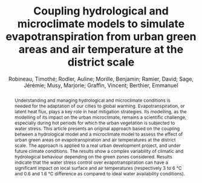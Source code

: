 ---
layout: technique
title: Coupling hydrological and microclimate models to simulate evapotranspiration from urban green areas and air temperature at the district scale
classifications:
    system_type: "False"
    technique: "False"
    design_study: "False"
    evaluation: "False"
    data: "False"
    analysis: "True"
    generation: "False"
    curation_and_transformation: "False"
    management: "False"
    modeling: "True"
    urban_analysis: "True"
    visualization: "False"
    sunlight_access: "False"
    wind_ventilation: "False"
    view_impact: "False"
    energy: "False"
    damage_and_disaster_management: "False"
    climate: "True"
    sound: "False"
    property_cadastre: "False"
    other_use: "False"
    lookup: "False"
    browse: "True"
    locate: "False"
    explore: "False"
    identify: "True"
    compare: "True"
    summarize: "False"
    distribution: "True"
    trends: "False"
    outliers: "False"
    extremes: "False"
    features: "True"
    target_discovery: "True"
    target_access: "True"
    spatial_relation: "True"
    buildings: "True"
    streets: "True"
    nature: "True"
    uniform_discretization: "True"
    structural_subdivision: "False"
    univariate: "False"
    multivariate: "True"
    volumetric: "False"
    temporal: "True"
    sensing: "False"
    statistical: "False"
    simulation_based: "True"
    learning_based: "False"
    surveyed: "False"
    site: "False"
    block: "False"
    multi_block: "True"
    city: "False"
    va_wo_model: "False"
    post_model: "False"
    model_integrated: "False"
    assisted_models: "False"
    overlay: "True"
    embedded: "False"
    linked: "False"
    temporal_jx: "False"
    spatial_jx: "True"
    filter: "False"
    aggregate: "True"
    embed: "False"
    glyphs: "True"
    bar_charts: "False"
    scatterplots: "False"
    matrix: "False"
    parallel_coordinates: "False"
    map_2d: "True"
    map_3d: "True"
    walking: "False"
    steering: "False"
    selection_based: "False"
    manipulation_based: "True"
    distortion: "False"
    ghosting: "True"
    culling: "False"
    birds_view: "True"
    multi_view: "True"
    assisted_steering: "False"
    other: "False"
    vr_cave: "False"
    ar: "False"
    desktop: "True"
    mobile: "False"
    case_study: "True"
    user_study: "False"
    statistical_evaluation: "False"
    expert_interviews: "False"
key: "TKZTMGKA"
item_type: "journalArticle"
publication_year: "2022.0"
author: "Robineau, Timothé; Rodler, Auline; Morille, Benjamin; Ramier, David; Sage, Jérémie; Musy, Marjorie; Graffin, Vincent; Berthier, Emmanuel"
title: "Coupling hydrological and microclimate models to simulate evapotranspiration from urban green areas and air temperature at the district scale"
publication_title: "Urban Climate"
isbn: "nan"
issn: "2212-0955"
doi: "https://doi.org/10.1016/j.uclim.2022.101179"
url: "nan"
abstract_note: "nan"
date_added: "2024-01-11 20:26:22"
date_modified: "2024-01-11 20:26:22"
access_date: "nan"
pages: "101179"
num_pages: "nan"
issue: "nan"
volume: "44"
number_of_volumes: "nan"
journal_abbreviation: "nan"
short_title: "nan"
series: "nan"
series_number: "nan"
series_text: "nan"
series_title: "nan"
publisher: "nan"
place: "nan"
language: "nan"
rights: "nan"
type: "nan"
archive: "nan"
archive_location: "nan"
library_catalog: "nan"
call_number: "nan"
extra: "nan"
notes: "nan"
file_attachments: "nan"
link_attachments: ""
manual_tags: "nan"
automatic_tags: "nan"
editor: "nan"
series_editor: "nan"
translator: "nan"
contributor: "nan"
attorney_agent: "nan"
book_author: "nan"
cast_member: "nan"
commenter: "nan"
composer: "nan"
cosponsor: "nan"
counsel: "nan"
interviewer: "nan"
producer: "nan"
recipient: "nan"
reviewed_author: "nan"
scriptwriter: "nan"
words_by: "nan"
guest: "nan"
number: "nan"
edition: "nan"
running_time: "nan"
scale: "nan"
medium: "nan"
artwork_size: "nan"
filing_date: "nan"
application_number: "nan"
assignee: "nan"
issuing_authority: "nan"
country: "nan"
meeting_name: "nan"
conference_name: "nan"
court: "nan"
references: "nan"
reporter: "nan"
legal_status: "nan"
priority_numbers: "nan"
programming_language: "nan"
version: "nan"
system: "nan"
code: "nan"
code_number: "nan"
section: "nan"
session: "nan"
committee: "nan"
history: "nan"
legislative_body: "nan"
abstract: "Understanding and managing hydrological and microclimate conditions is needed for the adaptation of our cities to global warming. Evapotranspiration, or latent heat flux, plays a key role in heat mitigation strategies. Its modelling, as the modelling of its impact on the urban microclimate, remains a scientific challenge, especially during hot periods for which the urban vegetation is subjected to water stress. This article presents an original approach based on the coupling between a hydrological model and a microclimate model to assess the effect of urban green areas on evapotranspiration and air temperatures at the district scale. The approach is applied to a real urban development project, and under future climate conditions. The results show a complex variability of climatic and hydrological behaviour depending on the green zones considered. Results indicate that the water stress control over evapotranspiration can have a significant impact on local surface and air temperatures (respectively 3 to 6 °C and 0.6 and 1.6 °C difference as compared to ideal water availability conditions)."
---